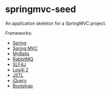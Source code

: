 # springmvc-seed

An application skeleton for a SpringMVC project. 

Frameworks: 

* [Spring](https://spring.io/)
* [Spring MVC](https://spring.io/)
* [MyBatis](http://www.mybatis.org/mybatis-3/)
* [RabbitMQ](http://www.rabbitmq.com/)
* [SLF4J](https://www.slf4j.org/)
* [Log4j 2](http://logging.apache.org/log4j/2.x/)
* [JSTL](http://tomcat.apache.org/taglibs/standard/)
* [jQuery](http://jquery.com/)
* [Bootstrap](http://getbootstrap.com/)
